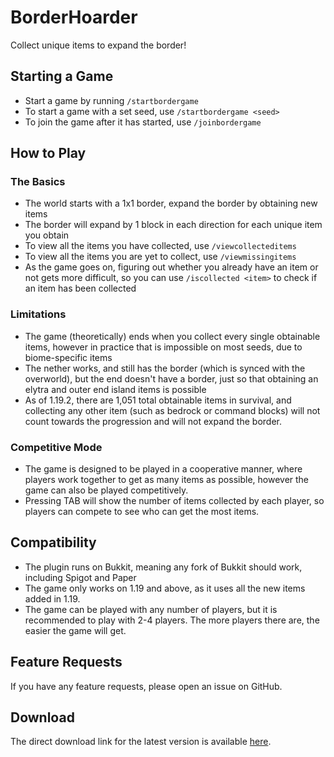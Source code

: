 # BorderHoarder

Collect unique items to expand the border!

## Starting a Game

- Start a game by running `/startbordergame`
- To start a game with a set seed, use `/startbordergame <seed>`
- To join the game after it has started, use `/joinbordergame`

## How to Play

### The Basics

- The world starts with a 1x1 border, expand the border by
  obtaining new items
- The border will expand by 1 block in each direction for each
  unique item you obtain
- To view all the items you have collected, use
  `/viewcollecteditems`
- To view all the items you are yet to collect, use
  `/viewmissingitems`
- As the game goes on, figuring out whether you already have an
  item or not gets more difficult, so you can use
  `/iscollected <item>` to check if an item has been collected

### Limitations

- The game (theoretically) ends when you collect every single
  obtainable items, however in practice that is impossible on
  most seeds, due to biome-specific items
- The nether works, and still has the border (which is synced
  with the overworld), but the end doesn't have a border, just
  so that obtaining an elytra and outer end island items is
  possible
- As of 1.19.2, there are 1,051 total obtainable items in
  survival, and collecting any other item (such as bedrock
  or command blocks) will not count towards the progression and
  will not expand the border.

### Competitive Mode

- The game is designed to be played in a cooperative manner,
  where players work together to get as many items as possible,
  however the game can also be played competitively.
- Pressing TAB will show the number of items collected by each
  player, so players can compete to see who can get the most
  items.

## Compatibility

- The plugin runs on Bukkit, meaning any fork of Bukkit should
  work, including Spigot and Paper
- The game only works on 1.19 and above, as it uses all the new
  items added in 1.19.
- The game can be played with any number of players, but it is
  recommended to play with 2-4 players. The more players there
  are, the easier the game will get.

## Feature Requests

If you have any feature requests, please open an issue on
GitHub.

## Download

The direct download link for the latest version is available
[here](https://github.com/SimonDMC/BorderHoarder/releases/latest/download/BorderHoarder.jar).